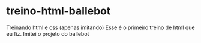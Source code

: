 # treino-html-ballebot
Treinando html e css (apenas imitando)
Esse é o primeiro treino de html que eu fiz. 
Imitei o projeto do ballebot
